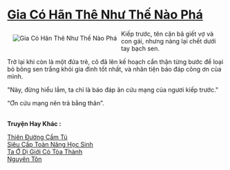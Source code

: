 <a href="https://truyenwiki.net/gia-co-han-the-nhu-the-nao-pha.35375/" title="Gia Có Hãn Thê Như Thế Nào Phá"><h1>Gia Có Hãn Thê Như Thế Nào Phá</h1></a><div style="display:table"><img align="right" style="float: left; padding: 10px;" src="https://truyenwiki.net/a/img/str/src/35375.jpg" alt="Gia Có Hãn Thê Như Thế Nào Phá">Kiếp trước, tên cặn bã giết vợ và con gái, nhưng nàng lại chết dưới tay bạch sen.<p></p> Trở lại khi còn là một đứa trẻ, cô đã lên kế hoạch cẩn thận từng bước để loại bỏ bông sen trắng khỏi gia đình tốt nhất, và nhân tiện báo đáp công ơn của mình.<p></p> "Này, đừng hiểu lầm, ta chỉ là báo đáp ân cứu mạng của ngươi kiếp trước."<p></p> “Ơn cứu mạng nên trả bằng thân”.</div><p><br><b>Truyện Hay Khác :</b></p><a href="https://truyenwiki.net/thien-duong-cam-tu.35328/" alt="Thiên Đường Cẩm Tú">Thiên Đường Cẩm Tú</a><br/><a href="https://sangtacviet.wordpress.com/2020/10/22/sieu-cap-toan-nang-hoc-sinh/" alt="Siêu Cấp Toàn Năng Học Sinh">Siêu Cấp Toàn Năng Học Sinh</a><br/><a href="https://github.com/nownovels/topcv/tree/master/truyenhay/36797" alt="Ta Ở Dị Giới Có Tòa Thành">Ta Ở Dị Giới Có Tòa Thành</a><br/><a href="https://github.com/nownovels/topcv/tree/master/truyenhay/36414" alt="Nguyên Tôn">Nguyên Tôn</a><br/>